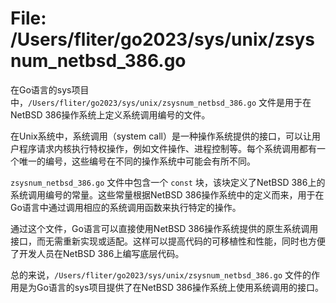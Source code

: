 # File: /Users/fliter/go2023/sys/unix/zsysnum_netbsd_386.go

在Go语言的sys项目中，`/Users/fliter/go2023/sys/unix/zsysnum_netbsd_386.go` 文件是用于在NetBSD 386操作系统上定义系统调用编号的文件。

在Unix系统中，系统调用（system call）是一种操作系统提供的接口，可以让用户程序请求内核执行特权操作，例如文件操作、进程控制等。每个系统调用都有一个唯一的编号，这些编号在不同的操作系统中可能会有所不同。

`zsysnum_netbsd_386.go` 文件中包含一个 `const` 块，该块定义了NetBSD 386上的系统调用编号的常量。这些常量根据NetBSD 386操作系统中的定义而来，用于在Go语言中通过调用相应的系统调用函数来执行特定的操作。

通过这个文件，Go语言可以直接使用NetBSD 386操作系统提供的原生系统调用接口，而无需重新实现或适配。这样可以提高代码的可移植性和性能，同时也方便了开发人员在NetBSD 386上编写底层代码。

总的来说，`/Users/fliter/go2023/sys/unix/zsysnum_netbsd_386.go` 文件的作用是为Go语言的sys项目提供了在NetBSD 386操作系统上使用系统调用的接口。

